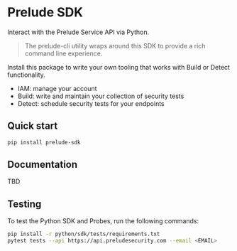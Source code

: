 # Prelude SDK

Interact with the Prelude Service API via Python. 

> The prelude-cli utility wraps around this SDK to provide a rich command line experience.

Install this package to write your own tooling that works with Build or Detect functionality.

- IAM: manage your account
- Build: write and maintain your collection of security tests
- Detect: schedule security tests for your endpoints

## Quick start

```bash
pip install prelude-sdk
```

## Documentation 

TBD

## Testing

To test the Python SDK and Probes, run the following commands:

```bash
pip install -r python/sdk/tests/requirements.txt
pytest tests --api https://api.preludesecurity.com --email <EMAIL>
```